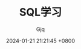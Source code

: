 ---
layout: post
author: Gjq
title: "SQL学习"
date: 2024-01-21 21:21:45 +0800
categories: [SQL]
tags: [Learn, SQL]
---